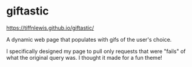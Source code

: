 # giftastic
https://tiffnlewis.github.io/giftastic/

A dynamic web page that populates with gifs of the user's choice.

I specifically designed my page to pull only requests that were "fails" of what the original query was. I thought it made for a fun theme!
